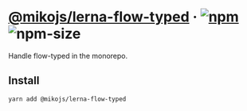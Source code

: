 # [@mikojs/lerna-flow-typed][website] · <!-- badges.start -->[![npm][npm-image]][npm-link] ![npm-size][npm-size-image]

[npm-image]: https://img.shields.io/npm/v/@mikojs/lerna-flow-typed.svg
[npm-link]: https://www.npmjs.com/package/@mikojs/lerna-flow-typed
[npm-size-image]: https://img.shields.io/bundlephobia/minzip/@mikojs/lerna-flow-typed.svg

<!-- badges.end -->

[website]: https://mikojs.github.io/core/lerna-flow-typed

Handle flow-typed in the monorepo.

## Install

```sh
yarn add @mikojs/lerna-flow-typed
```
